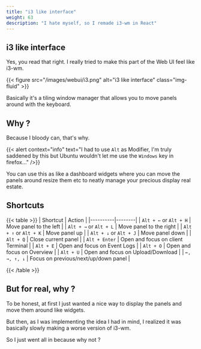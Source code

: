 ```yaml
---
title: "i3 like interface"
weight: 63
description: "I hate myself, so I remade i3-wm in React"
---
```


## i3 like interface

Yes, you read that right. I really tried to make this part of the Web UI feel like i3-wm.

{{< figure src="/images/webui/i3.png" alt="i3 like interface" class="img-fluid" >}}

Basically it's a tiling window manager that allows you to move panels around with the keyboard.

## Why ?

Because I bloody can, that's why.


{{< alert context="info" text="I had to use `Alt` as Modifier, I'm truly saddened by this but Ubuntu wouldn't let me use the `Windows` key in firefox..." />}}

You can use this as like a dashboard widgets where you can move the panels around resize them etc to neatly manage your precious display real estate.

## Shortcuts

{{< table >}}
| Shortcut | Action |
|----------|--------|
| `Alt + ←` or `Alt + H` | Move panel to the left |
| `Alt + →` or `Alt + L` | Move panel to the right |
| `Alt + ↑` or `Alt + K` | Move panel up |
| `Alt + ↓` or `Alt + J` | Move panel down |
| `Alt + Q` | Close current panel |
| `Alt + Enter` | Open and focus on client Terminal |
| `Alt + E` | Open and focus on Event Logs |
| `Alt + O` | Open and focus on Overview |
| `Alt + U` | Open and focus on Upload/Download |
| `←, →, ↑, ↓` | Focus on previous/next/up/down panel |

{{< /table >}}

## But for real, why ?

To be honest, at first I just wanted a nice way to display the panels and move them around like widgets.

But then, as I was implementing the idea I had in mind, I realized it was basically slowly making a worse version of i3-wm. 

So I just went all in because why not ?





